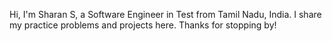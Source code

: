 Hi, I'm Sharan S, a Software Engineer in Test from Tamil Nadu, India. I share my practice problems and projects here. Thanks for stopping by!


